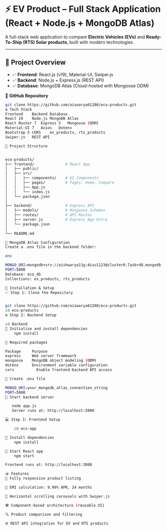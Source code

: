 
# ⚡ EV Product – Full Stack Application (React + Node.js + MongoDB Atlas)

A full-stack web application to compare **Electric Vehicles (EVs)** and **Ready-To-Ship (RTS) Solar products**, built with modern technologies.

---

## 📌 Project Overview

- ✅ **Frontend**: React.js (v19), Material-UI, Swiper.js  
- ✅ **Backend**: Node.js + Express.js (REST API)  
- ✅ **Database**: MongoDB Atlas (Cloud-hosted with Mongoose ODM)

🔗 **GitHub Repository**  
```bash
git clone https://github.com/aiswarya61200/eco-products.git
⚙️ Tech Stack
Frontend	Backend	Database
React 19	Node.js	MongoDB Atlas
React Router 7	Express 5	Mongoose (ODM)
Material-UI 7	Axios	Dotenv
Bootstrap 5	CORS	ev_products, rts_products
Swiper.js	REST API	

📁 Project Structure


eco-products/
├── frontend/              # React App
│   ├── public/
│   ├── src/
│   │   ├── components/    # UI Components
│   │   ├── pages/         # Pages: Home, Compare
│   │   ├── App.js
│   │   └── index.js
│   └── package.json
│
├── backend/               # Express API
│   ├── models/            # Mongoose Schemas
│   ├── routes/            # API Routes
│   ├── server.js          # Express App Entry
│   └── package.json
│
└── README.md

🔌 MongoDB Atlas Configuration
Create a .env file in the backend folder:

env

MONGO_URI=mongodb+srv://aishwarya11g:Aisu1123@cluster0.7azbrd8.mongodb.net/eco_db?retryWrites=true&w=majority&appName=Cluster0
PORT=5000
Database: eco_db
Collections: ev_products, rts_products

🔧 Installation & Setup
✅ Step 1: Clone the Repository


git clone https://github.com/aiswarya61200/eco-products.git
cd eco-products
⚙️ Step 2: Backend Setup

cd Backend
🔹 Initialize and install dependencies
    npm install

🔹 Required packages

Package   	Purpose
express   	Web server framework
mongoose    MongoDB object modeling (ODM)
dotenv      Environment variable configuration
cors	      Enable frontend-backend API access

🔹 Create .env file

MONGO_URI=your_mongodb_atlas_connection_string
PORT=5000
🔹 Start backend server

   node app.js
   Server runs at: http://localhost:5000

💻 Step 3: Frontend Setup

    cd eco-app

🔹 Install dependencies
    npm install

🔹 Start React app
    npm start

Frontend runs at: http://localhost:3000

📊 Features
📱 Fully responsive product listing

🔢 EMI calculation: 9.99% APR, 24 months

🔄 Horizontal scrolling carousels with Swiper.js

🛠️ Component-based architecture (reusable UI)

🔍 Product comparison and filtering

🌐 REST API integration for EV and RTS products



